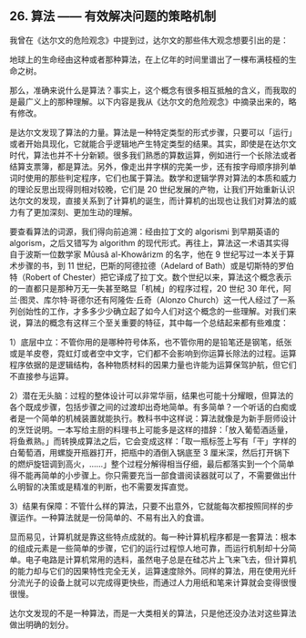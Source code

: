 ## 26. 算法 —— 有效解决问题的策略机制

我曾在《达尔文的危险观念》中提到过，达尔文的那些伟大观念想要引出的是：

地球上的生命经由这种或者那种算法，在上亿年的时间里谱出了一棵布满枝桠的生命之树。

那么，准确来说什么是算法？事实上，这个概念有很多相互抵触的含义，而我取的是最广义上的那种理解。以下内容是我从《达尔文的危险观念》中摘录出来的，略有修改。

是达尔文发现了算法的力量。算法是一种特定类型的形式步骤，只要可以「运行」或者开始具现化，它就能合乎逻辑地产生特定类型的结果。其实，即使是在达尔文时代，算法也并不十分新颖。很多我们熟悉的算数运算，例如进行一个长除法或者结算支票簿，都是算法。另外，像走出井字棋的完美一步，还有按字母顺序排列单词时使用的那些判定程序，它们也属于算法。数学和逻辑学界对算法的本质和威力的理论反思出现得则相对较晚，它们是 20 世纪发展的产物，让我们开始重新认识达尔文的发现，直接关系到了计算机的诞生，而计算机的出现也让我们对算法的威力有了更加深刻、更加生动的理解。

要查看算法的词源，我们得向前追溯：经由拉丁文的 algorismi 到早期英语的 algorism，之后又错写为 algorithm 的现代形式。再往上，算法这一术语其实得自于波斯一位数学家 Mûusâ al-Khowârizm 的名字，他在 9 世纪写过一本关于算术步骤的书，到 11 世纪，巴斯的阿德拉德（Adelard of Bath）或是切斯特的罗伯特（Robert of Chester）把它译成了拉丁文。数个世纪以来，算法这个概念表示的一直都只是那种万无一失甚至略显「机械」的程序过程，20 世纪 30 年代，阿兰·图灵、库尔特·哥德尔还有阿隆佐·丘奇（Alonzo Church）这一代人经过了一系列创始性的工作，才多多少少确立起了如今人们对这个概念的一些理解。对我们来说，算法的概念有这样三个至关重要的特征，其中每一个总结起来都有些难度：

1）底层中立：不管你用的是哪种符号体系，也不管你用的是铅笔还是钢笔，纸张或是羊皮卷，霓虹灯或者空中文字，它们都不会影响到你运算长除法的过程。运算程序依据的是逻辑结构，各种物质材料的因果力量也许能为运算保驾护航，但它们不直接参与运算。

2）潜在无头脑：过程的整体设计可以非常华丽，结果也可能十分耀眼，但算法的各个既成步骤，包括步骤之间的过渡却出奇地简单。有多简单？一个听话的白痴或者是一个简单的机械装置就能执行。教科书中这样说：算法就像是为新手厨师设计的烹饪说明。一本写给主厨的料理书上可能多是这样的措辞：「放入葡萄酒适量，将鱼煮熟。」而转换成算法之后，它会变成这样：「取一瓶标签上写有「干」字样的白葡萄酒，用螺旋开瓶器打开，把瓶中的酒倒入锅底至 3 厘米深，然后打开锅下的燃炉旋钮调到高火，……」整个过程分解得相当仔细，最后都落实到一个个简单得不能再简单的小步骤上。你只需要充当一部食谱阅读器就可以了，不需要做出什么明智的决策或是精准的判断，也不需要发挥直觉。

3）结果有保障：不管什么样的算法，只要不出意外，它就能每次都按照同样的步骤运作。一种算法就是一份简单的、不易有出入的食谱。

显而易见，计算机就是靠这些特点成就的。每一种计算机程序都是一套算法：根本的组成元素是一些简单的步骤，它们的运行过程惊人地可靠，而运行机制却十分简单。电子电路是计算机常用的选料，虽然电子总是在硅芯片上飞来飞去，但计算机的能力却与它们的因果特性完全无关，运算速度除外。同样的算法，用在使用光纤分流光子的设备上就可以完成得更快些，而通过人力用纸和笔来计算就会变得很慢很慢。

达尔文发现的不是一种算法，而是一大类相关的算法，只是他还没办法对这些算法做出明确的划分。
